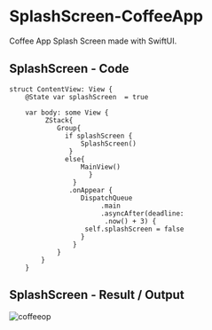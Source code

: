 # SplashScreen-CoffeeApp
Coffee App Splash Screen made with SwiftUI.


## SplashScreen - Code 
```
struct ContentView: View {
    @State var splashScreen  = true

    var body: some View {
         ZStack{
            Group{
              if splashScreen {
                  SplashScreen()
               }
              else{
                  MainView()
                    }
                }
               .onAppear {
                  DispatchQueue
                       .main
                       .asyncAfter(deadline:
                        .now() + 3) {
                   self.splashScreen = false
                  }
                }
            }
        }
    }

```


## SplashScreen - Result / Output
![coffeeop](https://user-images.githubusercontent.com/70090469/146946773-9b6b0fba-c60d-4169-acd4-0290f33a411f.png)


